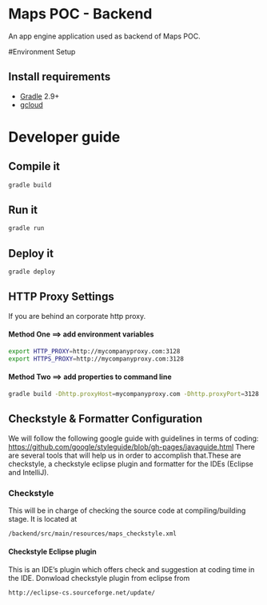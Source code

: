 # Maps POC - Backend
An app engine application used as backend of Maps POC.

#Environment Setup

## Install requirements
- [Gradle](http://gradle.org/) 2.9+
- [gcloud](https://cloud.google.com/sdk/)

# Developer guide

## Compile it
```sh
gradle build
```
## Run it
```sh
gradle run
```
## Deploy it
```sh
gradle deploy
```

## HTTP Proxy Settings

If you are behind an corporate http proxy.

#### Method One ==> add environment variables

```sh
export HTTP_PROXY=http://mycompanyproxy.com:3128
export HTTPS_PROXY=http://mycompanyproxy.com:3128
```

#### Method Two ==> add properties to command line

```sh
gradle build -Dhttp.proxyHost=mycompanyproxy.com -Dhttp.proxyPort=3128 -Dhttps.proxyHost=mycompanyproxy.com -Dhttps.proxyPort=3128
```
## Checkstyle & Formatter Configuration
We will follow the following google guide with guidelines in terms of coding: https://github.com/google/styleguide/blob/gh-pages/javaguide.html 
There are several tools that will help us in order to accomplish that.These are checkstyle, a checkstyle eclipse plugin and formatter for the IDEs (Eclipse and IntelliJ).

### Checkstyle 
This will be in charge of checking the source code at compiling/building stage. It is located at
```sh
/backend/src/main/resources/maps_checkstyle.xml
```

#### Checkstyle Eclipse plugin
This is an IDE’s plugin which offers check and suggestion at coding time in the IDE. Donwload checkstyle plugin from eclipse from
```sh
http://eclipse-cs.sourceforge.net/update/
```



